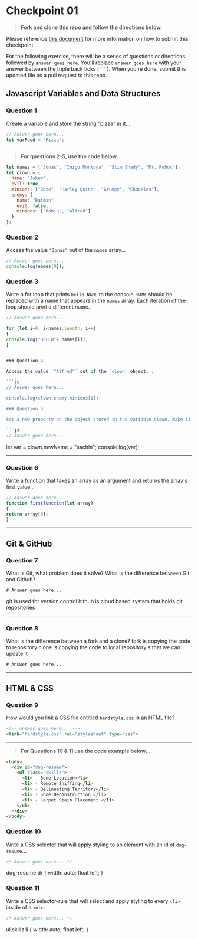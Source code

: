 # Checkpoint 01

> **Fork and clone this repo and follow the directions below.**

Please reference [this document](https://git.generalassemb.ly/jdr-0127/homework-submissions/blob/master/README.md) for more information on how to submit this checkpoint.

For the following exercise, there will be a series of questions or directions followed by `answer goes here`. You'll replace `answer goes here` with your answer between the triple back ticks ( \`\`\` ). When you're done, submit this updated file as a pull request to this repo.

## Javascript Variables and Data Structures

### Question 1

Create a variable and store the string "pizza" in it...

```js
// Answer goes here...
let varFood = "Pizza";
```

---

>  **For questions 2-5, use the code below.**

```js
let names = ["Jonas", "Inigo Montoya", "Slim Shady", "Mr. Robot"];
let clown = {
  name: "Joker",
  evil: true,
  minions: ["Bozo", "Harley Quinn", "Grumpy", "Chuckles"],
  enemy: {
    name: "Batman",
    evil: false,
    minions: ["Robin", "Alfred"]  
  }
};
```

### Question 2

Access the value `"Jonas"` out of the `names` array...

```js
// Answer goes here...
console.log(names[0]);
```

### Question 3

Write a for loop that prints `hello NAME` to the console. `NAME` should be replaced with a name that appears in the `names` array. Each iteration of the loop should print a different name.

```js
// Answer goes here...

for (let i=0; i<names.length; i++)
{
console.log("HELLO"+ names[i]);
}


### Question 4

Access the value `"Alfred"` out of the `clown` object...

```js
// Answer goes here...

console.log(clown.enemy.minions[1]);

### Question 5

Set a new property on the object stored in the variable clown. Make it anything you want!

```js
// Answer goes here...
```
let var = clown.newName = "sachin";
console.log(var);


---

### Question 6
Write a function that takes an array as an argument and returns the array's first value...

```js
// Answer goes here...
function firstfunction(let array)
{
return array[0];
}

```
---

## Git & GitHub

### Question 7

What is Git, what problem does it solve? What is the difference between Git and Github?

```
# Answer goes here...
```
git is used for version control
hithub is cloud based system that holds git repositories

---

### Question 8

What is the difference between a fork and a clone?
fork is copying the code to repository
clone is copying the code to local repository s that we can update it 
```
# Answer goes here...
```

---

## HTML & CSS

### Question 9

How would you link a CSS file entitled `hardstyle.css` in an HTML file?

```html
<!-- Answer goes here... -->
<link="hardstyle.css" rel="stylesheet" type="css">
```

---

> **For Questions 10 & 11 use the code example below...**

```html
<body>
  <div id="dog-resume">
    <ul class="skillz">
      <li> - Bone Location</li>
      <li> - Remote Sniffing</li>
      <li> - Delineating Territory</li>
      <li> - Shoe Deconstruction </li>
      <li> - Carpet Stain Placement </li>
    </ul>
  </div>
</body>
```

### Question 10

Write a CSS selector that will apply styling to an element with an id of `dog-resume`...


```css
/* Answer goes here... */
```
dog-resume dr {
width: auto;
float left;
}

### Question 11

Write a CSS selector-rule that will select and apply styling to every `<li>` inside of a `<ul>`:

```css
/* Answer goes here... */
```
ul.skillz li {
width: auto;
float left;
}

